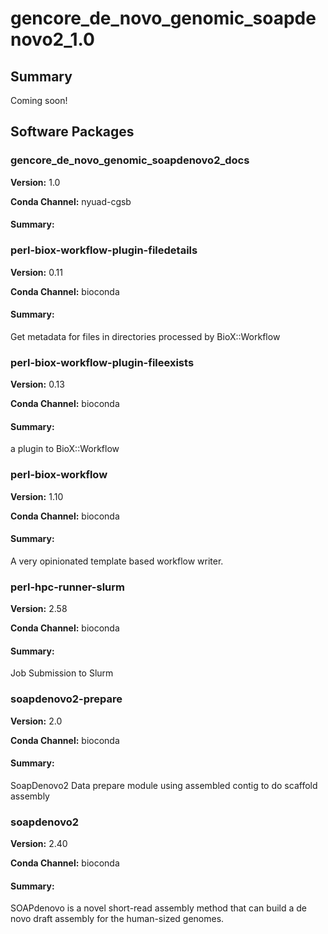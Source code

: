 # gencore_de_novo_genomic_soapdenovo2_1.0
## Summary

Coming soon!

## Software Packages

### gencore_de_novo_genomic_soapdenovo2_docs
**Version:** 1.0

**Conda Channel:** nyuad-cgsb

#### Summary:




### perl-biox-workflow-plugin-filedetails
**Version:** 0.11

**Conda Channel:** bioconda

#### Summary:
Get metadata for files in directories processed by BioX::Workflow



### perl-biox-workflow-plugin-fileexists
**Version:** 0.13

**Conda Channel:** bioconda

#### Summary:
a plugin to BioX::Workflow



### perl-biox-workflow
**Version:** 1.10

**Conda Channel:** bioconda

#### Summary:
A very opinionated template based workflow writer.



### perl-hpc-runner-slurm
**Version:** 2.58

**Conda Channel:** bioconda

#### Summary:
Job Submission to Slurm



### soapdenovo2-prepare
**Version:** 2.0

**Conda Channel:** bioconda

#### Summary:
SoapDenovo2 Data prepare module using assembled contig to do scaffold assembly



### soapdenovo2
**Version:** 2.40

**Conda Channel:** bioconda

#### Summary:
SOAPdenovo is a novel short-read assembly method that can build a de novo draft assembly for the human-sized genomes.




